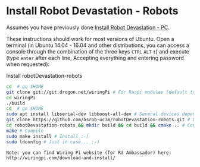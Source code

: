 # Install Robot Devastation - Robots

Assumes you have previously done [Install Robot Devastation - PC](pc-ubuntu.md).

These instructions should work for most versions of Ubuntu. Open a terminal (in Ubuntu 14.04 - 16.04 and other distributions, you can access a console through the combination of the three keys `CTRL` `ALT` `t`) and execute (type `enter` after each line, Accepting everything and entering password when requested):

Install robotDevastation-robots
```bash
cd  # go $HOME
git clone git://git.drogon.net/wiringPi # For Raspi modules (default to activated)
cd wiringPi
./build
cd  # go $HOME
sudo apt install libserial-dev libboost-all-dev # Several devices depend on libserial
git clone https://github.com/asrob-uc3m/robotDevastation-robots.git # Download Robot Devastation - Robots
cd robotDevastation-robots && mkdir build && cd build && cmake .. # Configure Robot Devastation - Robots
make # Compile
sudo make install # Install :-)
sudo ldconfig # Just in case... ;-)
```

    Note: you can find Wiring Pi website (for Rd Ambassador) here: http://wiringpi.com/download-and-install/

